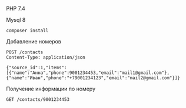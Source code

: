 <p>PHP 7.4</p>
Mysql 8

```code
composer install
```
Добавление номеров

```curl
POST /contacts
Content-Type: application/json

{"source_id":1,"items":[{"name":"Анна","phone":9001234453,"email":"mail1@gmail.com"},{"name":"Иван","phone":"+79001234123","email":"mail2@gmail.com"}]}
```

Получение информации по номеру

```curl
GET /contacts/9001234453
```

